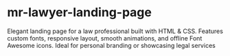 # mr-lawyer-landing-page
Elegant landing page for a law professional built with HTML &amp; CSS. Features custom fonts, responsive layout, smooth animations, and offline Font Awesome icons. Ideal for personal branding or showcasing legal services
